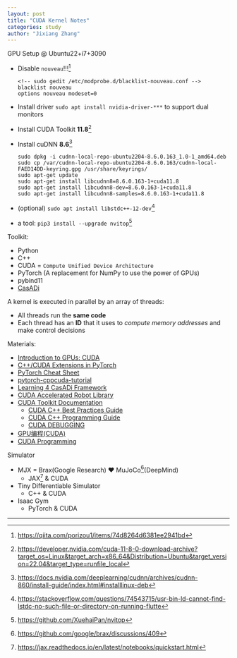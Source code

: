 ```yaml
---
layout: post
title: "CUDA Kernel Notes"
categories: study
author: "Jixiang Zhang"
---
```


GPU Setup @ Ubuntu22+i7+3090

* Disable `nouveau`!!![^1]

  ```text
  <!-- sudo gedit /etc/modprobe.d/blacklist-nouveau.conf -->
  blacklist nouveau
  options nouveau modeset=0
  ```

* Install driver `sudo apt install nvidia-driver-***` to support dual monitors
* Install CUDA Toolkit **11.8**[^2]
* Install cuDNN **8.6**[^5]

  ```text
  sudo dpkg -i cudnn-local-repo-ubuntu2204-8.6.0.163_1.0-1_amd64.deb
  sudo cp /var/cudnn-local-repo-ubuntu2204-8.6.0.163/cudnn-local-FAED14DD-keyring.gpg /usr/share/keyrings/
  sudo apt-get update
  sudo apt-get install libcudnn8=8.6.0.163-1+cuda11.8
  sudo apt-get install libcudnn8-dev=8.6.0.163-1+cuda11.8
  sudo apt-get install libcudnn8-samples=8.6.0.163-1+cuda11.8
  ```

* (optional) `sudo apt install libstdc++-12-dev`[^3]
* a tool: `pip3 install --upgrade nvitop`[^4]

Toolkit:

* Python
* C++
* CUDA = `Compute Unified Device Architecture`
* PyTorch (A replacement for NumPy to use the power of GPUs)
* pybind11
* [CasADi](https://web.casadi.org/docs)

A kernel is executed in parallel by an array of threads:

* All threads run the **same code**
* Each thread has an **ID** that it uses to *compute memory addresses* and make control decisions

Materials:

* [Introduction to GPUs: CUDA](https://nyu-cds.github.io/python-gpu/02-cuda)
* [C++/CUDA Extensions in PyTorch](https://github.com/pytorch/extension-cpp)
* [PyTorch Cheat Sheet](https://pytorch.org/tutorials/beginner/ptcheat.html)
* [pytorch-cppcuda-tutorial](https://github.com/kwea123/pytorch-cppcuda-tutorial)
* [Learning 4 CasADi Framework](https://github.com/Tim-Salzmann/l4casadi)
* [CUDA Accelerated Robot Library](https://github.com/NVlabs/curobo)
* [CUDA Toolkit Documentation](https://docs.nvidia.com/cuda/#)
  * [CUDA C++ Best Practices Guide](https://docs.nvidia.com/cuda/cuda-c-best-practices-guide/index.html)
  * [CUDA C++ Programming Guide](https://docs.nvidia.com/cuda/cuda-c-programming-guide/index.html)
  * [CUDA DEBUGGING](https://leimao.github.io/downloads/blog/2022-05-25-Proper-CUDA-Error-Checking/cuda_training_series_cuda_debugging.pdf)
* [GPU编程(CUDA)](https://face2ai.com/program-blog/)
* [CUDA Programming](https://reference.wolfram.com/language/CUDALink/tutorial/Programming.html.zh)
  
Simulator

* MJX = Brax(Google Research) ❤️ MuJoCo[^6](DeepMind)
  * JAX[^7] & CUDA
* Tiny Differentiable Simulator
  * C++ & CUDA
* Isaac Gym
  * PyTorch & CUDA

---

[^1]: <https://qiita.com/porizou1/items/74d8264d6381ee2941bd>
[^2]: <https://developer.nvidia.com/cuda-11-8-0-download-archive?target_os=Linux&target_arch=x86_64&Distribution=Ubuntu&target_version=22.04&target_type=runfile_local>
[^3]: <https://stackoverflow.com/questions/74543715/usr-bin-ld-cannot-find-lstdc-no-such-file-or-directory-on-running-flutte>
[^4]: <https://github.com/XuehaiPan/nvitop>
[^5]: <https://docs.nvidia.com/deeplearning/cudnn/archives/cudnn-860/install-guide/index.html#installlinux-deb>
[^6]: <https://github.com/google/brax/discussions/409>
[^7]: <https://jax.readthedocs.io/en/latest/notebooks/quickstart.html>
